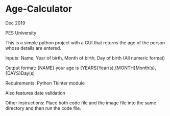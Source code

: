 # Age-Calculator

Dec 2019

PES University

This is a simple python project with a GUI that returns the age of the person whose details are entered.

Inputs:
Name, 
Year of birth, 
Month of birth, 
Day of birth
 (All numeric format)

Output format:
{NAME} your age is {YEARS}Year(s),{MONTH}Month(s),{DAYS}Day(s)

Requirements:
Python
Tkinter module

Also features date validation

Other Instructions:
Place both code file and the image file into the same directory and then run the code file.

